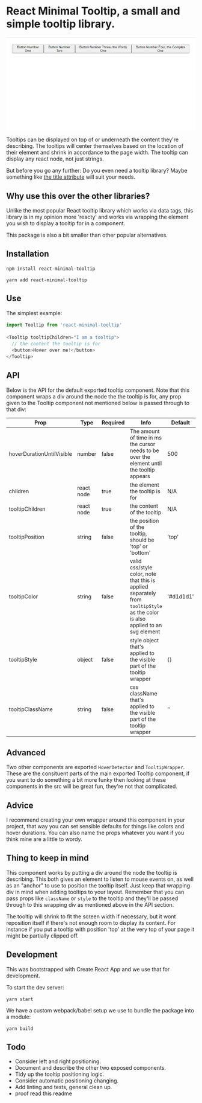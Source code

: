# React Minimal Tooltip, a small and simple tooltip library.
![](example.gif)

Tooltips can be displayed on top of or underneath the content they're describing. The tooltips will center themselves based on the location of their element and shrink in accordance to the page width. The tooltip can display any react node, not just strings.

But before you go any further: Do you even need a tooltip library? Maybe something like [the title attribute](https://developer.mozilla.org/en-US/docs/Web/HTML/Global_attributes/title) will suit your needs.

## Why use this over the other libraries?
Unlike the most popular React tooltip library which works via data tags, this library is in my opinion more 'reacty' and works via wrapping the element you wish to display a tooltip for in a component.

This package is also a bit smaller than other popular alternatives.

## Installation
```
npm install react-minimal-tooltip
```
```
yarn add react-minimal-tooltip
```

## Use
The simplest example:

``` javascript
import Tooltip from 'react-minimal-tooltip'

<Tooltip tooltipChildren="I am a tooltip">
  // the content the tooltip is for
  <button>Hover over me!</button>
</Tooltip>
```

## API
Below is the API for the default exported tooltip component. Note that this component wraps a div around the node the the tooltip is for, any prop given to the Tooltip component not mentioned below is passed through to that div:

Prop|Type|Required|Info|Default
-|-|-|-|-
hoverDurationUntilVisible|number|false|The amount of time in ms the cursor needs to be over the element until the tooltip appears|500
children|react node|true|the element the tooltip is for|N/A
tooltipChildren|react node|true|the content of the tooltip|N/A
tooltipPosition|string|false|the position of the tooltip, should be 'top' or 'bottom'|'top'
tooltipColor|string|false|valid css/style color, note that this is applied separately from `tooltipStyle` as the color is also applied to an svg element|'#d1d1d1'
tooltipStyle|object|false|style object that's applied to the visible part of the tooltip wrapper|{}
tooltipClassName|string|false|css className that's applied to the visible part of the tooltip wrapper|''

## Advanced

Two other components are exported `HoverDetector` and `TooltipWrapper`. These are the consituent parts of the main exported Tooltip component, if you want to do something a bit more funky then looking at these components in the src will be great fun, they're not that complicated.

## Advice
I recommend creating your own wrapper around this component in your project, that way you can set sensible defaults for things like colors and hover durations. You can also name the props whatever you want if you think mine are a little to wordy.

## Thing to keep in mind
This component works by putting a div around the node the tooltip is describing. This both gives an element to listen to mouse events on, as well as an "anchor" to use to position the tooltip itself. Just keep that wrapping div in mind when adding tooltips to your layout. Remember that you can pass props like `className` or `style` to the tooltip and they'll be passed through to this wrapping div as mentioned above in the API section.

The tooltip will shrink to fit the screen width if necessary, but it wont reposition itself if there's not enough room to display its content. For instance if you put a tooltip with position 'top' at the very top of your page it might be partially clipped off.

## Development

This was bootstrapped with Create React App and we use that for development.

To start the dev server:
```
yarn start
```

We have a custom webpack/babel setup we use to bundle the package into a module:
```
yarn build
```

## Todo
- Consider left and right positioning.
- Document and describe the other two exposed components.
- Tidy up the tooltip positioning logic.
- Consider automatic positioning changing.
- Add linting and tests, general clean up.
- proof read this readme
